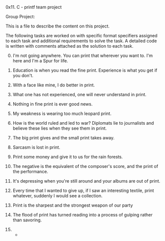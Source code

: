 0x11. C - printf team project

Group Project: 

This is a file to describe the content on this project.

The following tasks are worked on with specific format specifiers assigned to each task and additional requirements to solve the task. A detailed code is written with comments attached as the solution to each task.

0. I'm not going anywhere. You can print that wherever you want to. I'm here and I'm a Spur for life.

1. Education is when you read the fine print. Experience is what you get if you don't.

2. With a face like mine, I do better in print.

3. What one has not experienced, one will never understand in print.

4. Nothing in fine print is ever good news.

5. My weakness is wearing too much leopard print.

6. How is the world ruled and led to war? Diplomats lie to journalists and believe these lies when they see them in print.

7. The big print gives and the small print takes away.

8. Sarcasm is lost in print.

9. Print some money and give it to us for the rain forests.

10. The negative is the equivalent of the composer's score, and the print of the performance.

11. It's depressing when you're still around and your albums are out of print.

12. Every time that I wanted to give up, if I saw an interesting textile, print whatever, suddenly I would see a collection.

13. Print is the sharpest and the strongest weapon of our party


14. The flood of print has turned reading into a process of gulping rather than savoring.

15. *
